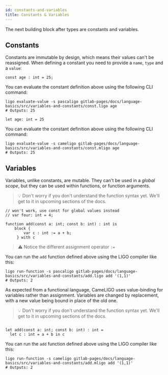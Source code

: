 ```yaml
---
id: constants-and-variables
title: Constants & Variables
---
```


The next building block after types are constants and variables.

## Constants

Constants are immutable by design, which means their values can't be reassigned.
When defining a constant you need to provide a `name`, `type` and a `value`:

<!--DOCUSAURUS_CODE_TABS-->
<!--Pascaligo-->
```pascaligo
const age : int = 25;
```

You can evaluate the constant definition above using the following CLI command:
```shell
ligo evaluate-value -s pascaligo gitlab-pages/docs/language-basics/src/variables-and-constants/const.ligo age
# Outputs: 25
```
<!--Cameligo-->
```cameligo
let age: int = 25
```

You can evaluate the constant definition above using the following CLI command:
```shell
ligo evaluate-value -s cameligo gitlab-pages/docs/language-basics/src/variables-and-constants/const.mligo age
# Outputs: 25
```

<!--END_DOCUSAURUS_CODE_TABS-->

## Variables

<!--DOCUSAURUS_CODE_TABS-->
<!--Pascaligo-->

Variables, unlike constants, are mutable. They can't be used in a *global scope*, but they can be used within functions, or function arguments.

> 💡 Don't worry if you don't understand the function syntax yet. We'll get to it in upcoming sections of the docs.


```pascaligo
// won't work, use const for global values instead
// var four: int = 4;

function add(const a: int; const b: int) : int is
    block { 
        var c : int := a + b;
     } with c
```


> ⚠️ Notice the different assignment operator `:=`

You can run the `add` function defined above using the LIGO compiler like this:

```shell
ligo run-function -s pascaligo gitlab-pages/docs/language-basics/src/variables-and-constants/add.ligo add '(1,1)' 
# Outputs: 2
```

<!--Cameligo-->

As expected from a functional language, CameLIGO uses value-binding
for variables rather than assignment. Variables are changed by replacement,
with a new value being bound in place of the old one.

> 💡 Don't worry if you don't understand the function syntax yet. We'll get to it in upcoming sections of the docs.

```cameligo

let add(const a: int; const b: int) : int =
  let c : int = a + b in c
```

You can run the `add` function defined above using the LIGO compiler like this:

```shell
ligo run-function -s cameligo gitlab-pages/docs/language-basics/src/variables-and-constants/add.mligo add '(1,1)' 
# Outputs: 2
```

<!--END_DOCUSAURUS_CODE_TABS-->
